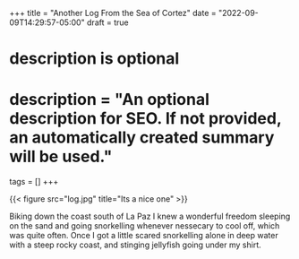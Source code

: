 +++
title = "Another Log From the Sea of Cortez"
date = "2022-09-09T14:29:57-05:00"
draft = true
#
# description is optional
#
# description = "An optional description for SEO. If not provided, an automatically created summary will be used."

tags = []
+++


{{< figure src="log.jpg" title="Its a nice one" >}}

Biking down the coast south of La Paz I knew a wonderful freedom sleeping on the sand and going snorkelling whenever nessecary to cool off, which was quite often. Once I got a little scared snorkelling alone in deep water with a steep rocky coast, and stinging jellyfish going under my shirt. 


